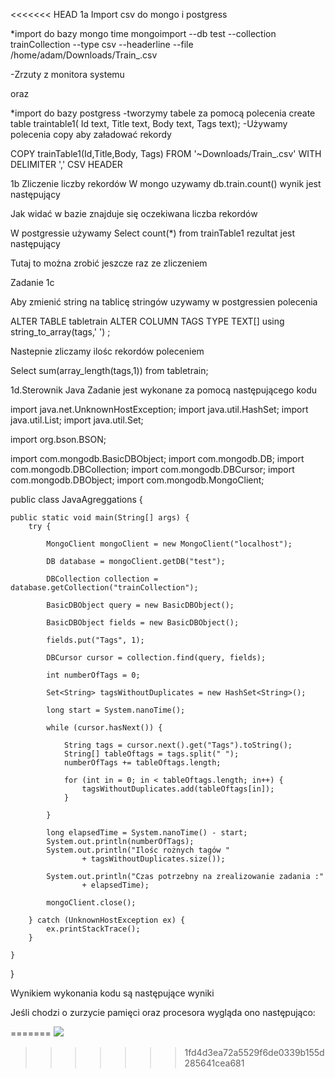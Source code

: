 <<<<<<< HEAD
1a Import csv do mongo i postgress

*import do bazy mongo
time mongoimport --db test --collection trainCollection  --type csv --headerline --file /home/adam/Downloads/Train_.csv 


-Zrzuty z monitora systemu

oraz






 

*import do bazy postgress 
-tworzymy tabele za pomocą polecenia 
create table traintable1( Id text, Title text, Body text, Tags text);
-Używamy polecenia copy aby załadować rekordy

COPY trainTable1(Id,Title,Body, Tags) FROM '~Downloads/Train_.csv' WITH DELIMITER ',' CSV HEADER



1b Zliczenie liczby rekordów 
W mongo uzywamy db.train.count() wynik jest następujący


Jak widać w bazie znajduje się oczekiwana liczba rekordów




W postgressie używamy Select count(*) from trainTable1 rezultat jest następujący 


Tutaj to można zrobić jeszcze raz  ze zliczeniem







Zadanie 1c


Aby zmienić string na tablicę stringów uzywamy w postgressien polecenia 

ALTER TABLE tabletrain ALTER COLUMN TAGS TYPE TEXT[] using string_to_array(tags,' ') ;

Nastepnie zliczamy ilośc rekordów poleceniem 

Select sum(array_length(tags,1)) from tabletrain;

1d.Sterownik Java 
Zadanie jest wykonane za pomocą następującego kodu


import java.net.UnknownHostException;
import java.util.HashSet;
import java.util.List;
import java.util.Set;

import org.bson.BSON;

import com.mongodb.BasicDBObject;
import com.mongodb.DB;
import com.mongodb.DBCollection;
import com.mongodb.DBCursor;
import com.mongodb.DBObject;
import com.mongodb.MongoClient;

public class JavaAgreggations {

	public static void main(String[] args) {
		try {

			MongoClient mongoClient = new MongoClient("localhost");

			DB database = mongoClient.getDB("test");

			DBCollection collection = database.getCollection("trainCollection");

			BasicDBObject query = new BasicDBObject();

			BasicDBObject fields = new BasicDBObject();

			fields.put("Tags", 1);

			DBCursor cursor = collection.find(query, fields);

			int numberOfTags = 0;

			Set<String> tagsWithoutDuplicates = new HashSet<String>();

			long start = System.nanoTime();

			while (cursor.hasNext()) {

				String tags = cursor.next().get("Tags").toString();
				String[] tableOftags = tags.split(" ");
				numberOfTags += tableOftags.length;

				for (int in = 0; in < tableOftags.length; in++) {
					tagsWithoutDuplicates.add(tableOftags[in]);
				}

			}

			long elapsedTime = System.nanoTime() - start;
			System.out.println(numberOfTags);
			System.out.println("Ilośc rożnych tagów "
					+ tagsWithoutDuplicates.size());

			System.out.println("Czas potrzebny na zrealizowanie zadania :"
					+ elapsedTime);

			mongoClient.close();

		} catch (UnknownHostException ex) {
			ex.printStackTrace();
		}

	}
}

Wynikiem wykonania kodu są następujące wyniki 

Jeśli chodzi o zurzycie pamięci oraz procesora wygląda ono następująco:







=======
![](https://cloud.githubusercontent.com/assets/5136443/5090734/72036842-6f44-11e4-9388-a344b8c63ced.png)
>>>>>>> 1fd4d3ea72a5529f6de0339b155d285641cea681
